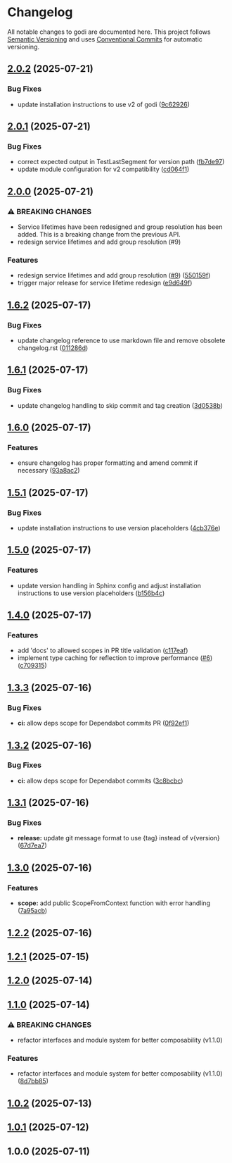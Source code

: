 # Changelog

All notable changes to godi are documented here. This project follows [Semantic Versioning](https://semver.org/) and uses [Conventional Commits](https://www.conventionalcommits.org/) for automatic versioning.

## [2.0.2](https://github.com/junioryono/godi/compare/v2.0.1...v2.0.2) (2025-07-21)


### Bug Fixes

* update installation instructions to use v2 of godi ([9c62926](https://github.com/junioryono/godi/commit/9c62926fe975d2dd07e2f2ab53935d034a79c329))

## [2.0.1](https://github.com/junioryono/godi/compare/v2.0.0...v2.0.1) (2025-07-21)


### Bug Fixes

* correct expected output in TestLastSegment for version path ([fb7de97](https://github.com/junioryono/godi/commit/fb7de979a986a8277d2e6d610ba1187e22942433))
* update module configuration for v2 compatibility ([cd064f1](https://github.com/junioryono/godi/commit/cd064f1257d3b463f41ad92efcedadf764069e09))

## [2.0.0](https://github.com/junioryono/godi/compare/v1.6.2...v2.0.0) (2025-07-21)


### ⚠ BREAKING CHANGES

* Service lifetimes have been redesigned and group resolution has been added. This is a breaking change from the previous API.
* redesign service lifetimes and add group resolution (#9)

### Features

* redesign service lifetimes and add group resolution ([#9](https://github.com/junioryono/godi/issues/9)) ([550159f](https://github.com/junioryono/godi/commit/550159fffd8af8bd67deaeb61a08aeb75f027f3b))
* trigger major release for service lifetime redesign ([e9d649f](https://github.com/junioryono/godi/commit/e9d649f1b15fdaf9240f609d7c0866c53c77753d))

## [1.6.2](https://github.com/junioryono/godi/compare/v1.6.1...v1.6.2) (2025-07-17)


### Bug Fixes

* update changelog reference to use markdown file and remove obsolete changelog.rst ([011286d](https://github.com/junioryono/godi/commit/011286d1d97e29700ad36fea2a2a28fa9c395202))

## [1.6.1](https://github.com/junioryono/godi/compare/v1.6.0...v1.6.1) (2025-07-17)


### Bug Fixes

* update changelog handling to skip commit and tag creation ([3d0538b](https://github.com/junioryono/godi/commit/3d0538b8117b8c8496b01caed05516cdbc45088e))

## [1.6.0](https://github.com/junioryono/godi/compare/v1.5.1...v1.6.0) (2025-07-17)


### Features

* ensure changelog has proper formatting and amend commit if necessary ([93a8ac2](https://github.com/junioryono/godi/commit/93a8ac262ab66684e144b47396741d746b9abb4b))

## [1.5.1](https://github.com/junioryono/godi/compare/v1.5.0...v1.5.1) (2025-07-17)


### Bug Fixes

* update installation instructions to use version placeholders ([4cb376e](https://github.com/junioryono/godi/commit/4cb376ec684fbe159b5655dae5c808feaa544b3d))

## [1.5.0](https://github.com/junioryono/godi/compare/v1.4.0...v1.5.0) (2025-07-17)


### Features

* update version handling in Sphinx config and adjust installation instructions to use version placeholders ([b156b4c](https://github.com/junioryono/godi/commit/b156b4ca0e662540634442f0dca58674b80ada04))

## [1.4.0](https://github.com/junioryono/godi/compare/v1.3.3...v1.4.0) (2025-07-17)


### Features

* add 'docs' to allowed scopes in PR title validation ([c117eaf](https://github.com/junioryono/godi/commit/c117eafad73fb0eba32474c19aed761f8b5293d4))
* implement type caching for reflection to improve performance ([#6](https://github.com/junioryono/godi/issues/6)) ([c709315](https://github.com/junioryono/godi/commit/c7093154270807b12e8c792aa47cdd3fc6957f8d))

## [1.3.3](https://github.com/junioryono/godi/compare/v1.3.2...v1.3.3) (2025-07-16)


### Bug Fixes

* **ci:** allow deps scope for Dependabot commits PR ([0f92ef1](https://github.com/junioryono/godi/commit/0f92ef1aed2b4c95dc631f2af646290aa0a48ba3))

## [1.3.2](https://github.com/junioryono/godi/compare/v1.3.1...v1.3.2) (2025-07-16)


### Bug Fixes

* **ci:** allow deps scope for Dependabot commits ([3c8bcbc](https://github.com/junioryono/godi/commit/3c8bcbc2089fb3c2fbacfdde51ff3f75b673954a))

## [1.3.1](https://github.com/junioryono/godi/compare/v1.3.0...v1.3.1) (2025-07-16)


### Bug Fixes

* **release:** update git message format to use {tag} instead of v{version} ([67d7ea7](https://github.com/junioryono/godi/commit/67d7ea7c7848111d88295238c47a4bcce63b9e32))

## [1.3.0](https://github.com/junioryono/godi/compare/v1.2.2...v1.3.0) (2025-07-16)


### Features

* **scope:** add public ScopeFromContext function with error handling ([7a95acb](https://github.com/junioryono/godi/commit/7a95acbe0f805871b4d71258c8d81495540c84c2))

## [1.2.2](https://github.com/junioryono/godi/compare/v1.2.1...v1.2.2) (2025-07-16)

## [1.2.1](https://github.com/junioryono/godi/compare/v1.2.0...v1.2.1) (2025-07-15)

## [1.2.0](https://github.com/junioryono/godi/compare/v1.1.0...v1.2.0) (2025-07-14)

## [1.1.0](https://github.com/junioryono/godi/compare/v1.0.2...v1.1.0) (2025-07-14)


### ⚠ BREAKING CHANGES

* refactor interfaces and module system for better composability (v1.1.0)

### Features

* refactor interfaces and module system for better composability (v1.1.0) ([8d7bb85](https://github.com/junioryono/godi/commit/8d7bb85019d73e838fbfee9771bd022ebfbe6635))

## [1.0.2](https://github.com/junioryono/godi/compare/v1.0.1...v1.0.2) (2025-07-13)

## [1.0.1](https://github.com/junioryono/godi/compare/v1.0.0...v1.0.1) (2025-07-12)

## 1.0.0 (2025-07-11)

